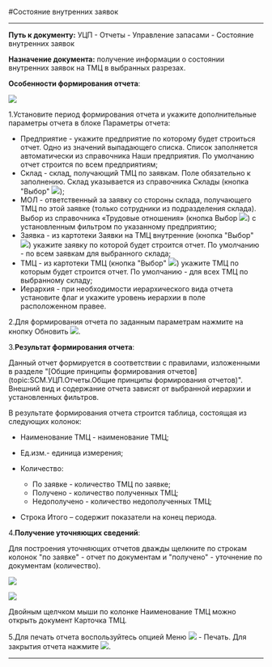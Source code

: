 ﻿#Состояние внутренних заявок

----------

**Путь к документу:** УЦП - Отчеты - Управление запасами - Состояние внутренних заявок

**Назначение документа:**  получение информации о состоянии внутренних заявок на ТМЦ в выбранных разрезах.

**Особенности формирования отчета**:

![](topic:SCM.AddFiles.Screenshot_1927.jpg)

1.Установите период формирования отчета и укажите дополнительные параметры отчета в блоке Параметры отчета:

*  Предприятие - укажите предприятие по которому будет строиться отчет. Одно из значений выпадающего списка. Список заполняется автоматически из справочника Наши предприятия. По умолчанию отчет строится по всем предприятиям;
*  Склад - склад, получающий ТМЦ по заявкам. Поле обязательно к заполнению. Склад указывается из справочника Склады (кнопка  "Выбор" ![](topic:SCM.AddFiles.Buttons.Btn_select.png));
*  МОЛ - ответственный за заявку со стороны склада, получающего ТМЦ по этой заявке (только сотрудники из подразделения склада). Выбор из справочника «Трудовые отношения» (кнопка Выбор ![](topic:Com.AddFiles.Buttons.Btn_select.png)) с установленным фильтром по указанному предприятию;
* Заявка - из картотеки Заявки на ТМЦ внутренние (кнопка  "Выбор" ![](topic:SCM.AddFiles.Buttons.Btn_select.png)) укажите заявку по которой будет строится отчет. По умолчанию - по всем заявкам для выбранного склада;
* ТМЦ - из картотеки ТМЦ  (кнопка  "Выбор" ![](topic:SCM.AddFiles.Buttons.Btn_select.png)) укажите ТМЦ по которым будет строится отчет. По умолчанию - для всех ТМЦ по выбранному складу;
* Иерархия -  при необходимости иерархического вида отчета установите флаг и укажите уровень иерархии в поле расположенном правее. 


2.Для формирования отчета по заданным параметрам нажмите на кнопку Обновить ![](topic:SCM.AddFiles.Btn_Refresh.png).

3.**Результат формирования отчета**:

Данный отчет формируется в соответствии с правилами, изложенными в разделе "[Общие принципы формирования отчетов](topic:SCM.УЦП.Отчеты.Общие принципы формирования отчетов)".
Внешний вид и содержание отчета зависят от выбранной иерархии и установленных фильтров.

В результате формирования отчета строится таблица, состоящая из следующих колонок:

* Наименование ТМЦ - наименование ТМЦ;
* Ед.изм.- единица измерения;
* Количество:
    * По заявке - количество ТМЦ по заявке;
    * Получено - количество полученных ТМЦ;
    * Недополучено - количество недополученных ТМЦ;

* Строка Итого – содержит показатели на конец периода. 

4.**Получение уточняющих сведений**:

Для построения уточняющих отчетов  дважды щелкните по строкам колонок "по заявке" - отчет по документам и "получено" - уточнение по документам (количество).

![](topic:SCM.AddFiles.Screenshot_1930.jpg)

![](topic:SCM.AddFiles.Screenshot_1931.jpg)

Двойным щелчком мыши по колонке Наименование ТМЦ можно открыть документ Карточка ТМЦ.  

5.Для печать отчета воспользуйтесь опцией  Меню ![](topic:SCM.AddFiles.Buttons.BtnSystemMenu.png) - Печать.
Для закрытия отчета  нажмите ![](topic:SCM.AddFiles.BtnCloseCancel.png).


----------